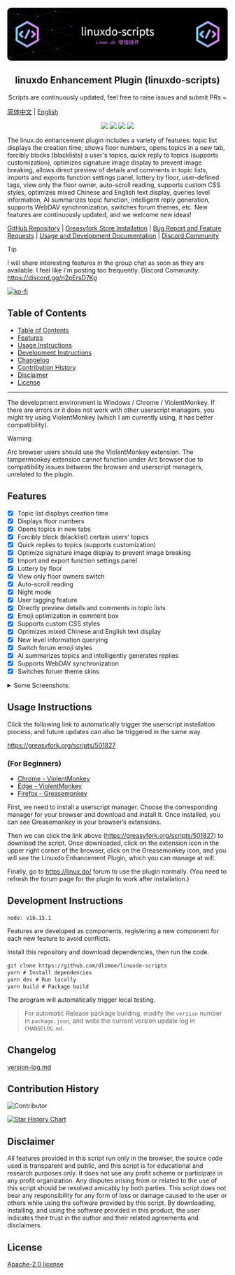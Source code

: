 <p align="center"><img src="./github-header-image.png"></p>
<h2 align="center">linuxdo Enhancement Plugin (linuxdo-scripts)</h2>
<p align="center">Scripts are continuously updated, feel free to raise issues and submit PRs ~</p>

[简体中文](https://github.com/dlzmoe/linuxdo-scripts/blob/main/README.md) | [English](https://github.com/dlzmoe/linuxdo-scripts/blob/main/README_EN.md)

<p align="center">
<img src="https://img.shields.io/github/v/release/dlzmoe/linuxdo-scripts?label=linuxdo%20%E5%A2%9E%E5%BC%BA%E6%8F%92%E4%BB%B6&labelColor=%235D5D5D&color=%23E97435">
<img src="https://img.shields.io/github/last-commit/dlzmoe/linuxdo-scripts">
<img src="https://img.shields.io/github/stars/dlzmoe%2Flinuxdo-scripts?style=flat">
<img src="https://img.shields.io/github/license/dlzmoe/linuxdo-scripts">
</p>

The linux.do enhancement plugin includes a variety of features: topic list displays the creation time, shows floor numbers, opens topics in a new tab, forcibly blocks (blacklists) a user's topics, quick reply to topics (supports customization), optimizes signature image display to prevent image breaking, allows direct preview of details and comments in topic lists, imports and exports function settings panel, lottery by floor, user-defined tags, view only the floor owner, auto-scroll reading, supports custom CSS styles, optimizes mixed Chinese and English text display, queries level information, AI summarizes topic function, intelligent reply generation, supports WebDAV synchronization, switches forum themes, etc. New features are continuously updated, and we welcome new ideas!

[GitHub Repository](https://github.com/dlzmoe/linuxdo-scripts) |
[Greasyfork Store Installation](https://greasyfork.org/scripts/501827) |
[Bug Report and Feature Requests](https://github.com/dlzmoe/linuxdo-scripts/issues/new/choose) |
[Usage and Development Documentation](https://linuxdo-scripts-docs.netlify.app/) |
[Discord Community](https://discord.gg/n2pErsD7Kg)

> [!TIP]
> I will share interesting features in the group chat as soon as they are available. I feel like I'm posting too frequently.
> Discord Community: https://discord.gg/n2pErsD7Kg  

[![ko-fi](https://ko-fi.com/img/githubbutton_sm.svg)](https://ko-fi.com/anghunk)

## Table of Contents
- [Table of Contents](#table-of-contents)
- [Features](#features)
- [Usage Instructions](#usage-instructions)
- [Development Instructions](#development-instructions)
- [Changelog](#changelog)
- [Contribution History](#contribution-history)
- [Disclaimer](#disclaimer)
- [License](#license)

---

The development environment is Windows / Chrome / ViolentMonkey. If there are errors or it does not work with other userscript managers, you might try using ViolentMonkey (which I am currently using, it has better compatibility).

> [!WARNING]  
>  Arc browser users should use the ViolentMonkey extension.
>  The tampermonkey extension cannot function under Arc browser due to compatibility issues between the browser and userscript managers, unrelated to the plugin.

## Features

- [x] Topic list displays creation time
- [x] Displays floor numbers
- [x] Opens topics in new tabs
- [x] Forcibly block (blacklist) certain users' topics
- [x] Quick replies to topics (supports customization)
- [x] Optimize signature image display to prevent image breaking
- [x] Import and export function settings panel
- [x] Lottery by floor
- [x] View only floor owners switch
- [x] Auto-scroll reading
- [x] Night mode
- [x] User tagging feature
- [x] Directly preview details and comments in topic lists
- [x] Emoji optimization in comment box
- [x] Supports custom CSS styles
- [x] Optimizes mixed Chinese and English text display
- [x] New level information querying
- [x] Switch forum emoji styles
- [x] AI summarizes topics and intelligently generates replies
- [x] Supports WebDAV synchronization
- [x] Switches forum theme skins

<details>
<summary>Some Screenshots:</summary>

| ![image](https://github.com/user-attachments/assets/f3fb854f-e6fd-4da4-9a9c-377b6537fab7) | ![image](https://github.com/user-attachments/assets/3b2a9e63-3939-4dbc-a00f-c713ca2c7f33) |
| ----------------------------------------------------------------------------------------- | ----------------------------------------------------------------------------------------- |
| ![image](https://github.com/user-attachments/assets/2c67ab9f-2359-4ab5-b0dd-0f257560b98b) | ![image](https://github.com/user-attachments/assets/ed4f925c-e26c-43ce-a886-fa764ac341b5) |
| ![image](https://github.com/user-attachments/assets/c6ba9abb-43aa-40ce-a4a1-b9cdae229a2d) | ![image](https://github.com/user-attachments/assets/399c1645-36e1-4fe2-a671-ae40685e87ca) |

</details>

## Usage Instructions

Click the following link to automatically trigger the userscript installation process, and future updates can also be triggered in the same way.

https://greasyfork.org/scripts/501827

### (For Beginners)

- [Chrome - ViolentMonkey](https://chromewebstore.google.com/detail/jinjaccalgkegednnccohejagnlnfdag)
- [Edge - ViolentMonkey](https://microsoftedge.microsoft.com/addons/detail/violentmonkey/eeagobfjdenkkddmbclomhiblgggliao)
- [Firefox - Greasemonkey](https://addons.mozilla.org/zh-CN/firefox/addon/greasemonkey/)

First, we need to install a userscript manager. Choose the corresponding manager for your browser and download and install it. Once installed, you can see Greasemonkey in your browser’s extensions.

Then we can click the link above (https://greasyfork.org/scripts/501827) to download the script. Once downloaded, click on the extension icon in the upper right corner of the browser, click on the Greasemonkey icon, and you will see the Linuxdo Enhancement Plugin, which you can manage at will.

Finally, go to https://linux.do/ forum to use the plugin normally. (You need to refresh the forum page for the plugin to work after installation.)

## Development Instructions

```
node: v16.15.1
```

Features are developed as components, registering a new component for each new feature to avoid conflicts.

Install this repository and download dependencies, then run the code.

```shell
git clone https://github.com/dlzmoe/linuxdo-scripts
yarn # Install dependencies
yarn dev # Run locally
yarn build # Package build
```

The program will automatically trigger local testing.

> For automatic Release package building, modify the `version` number in `package.json`, and write the current version update log in `CHANGELOG.md`.

## Changelog

[version-log.md](https://github.com/dlzmoe/linuxdo-scripts/blob/main/version-log.md)

## Contribution History

![Contributor](https://contrib.rocks/image?repo=dlzmoe/linuxdo-scripts)

[![Star History Chart](https://api.star-history.com/svg?repos=dlzmoe/linuxdo-scripts&type=Date)](https://star-history.com/#dlzmoe/linuxdo-scripts&Date)

## Disclaimer

All features provided in this script run only in the browser, the source code used is transparent and public, and this script is for educational and research purposes only. It does not use any profit scheme or participate in any profit organization. Any disputes arising from or related to the use of this script should be resolved amicably by both parties. This script does not bear any responsibility for any form of loss or damage caused to the user or others while using the software provided by this script. By downloading, installing, and using the software provided in this product, the user indicates their trust in the author and their related agreements and disclaimers.

## License

[Apache-2.0 license](https://github.com/dlzmoe/linuxdo-scripts/blob/main/LICENSE)
